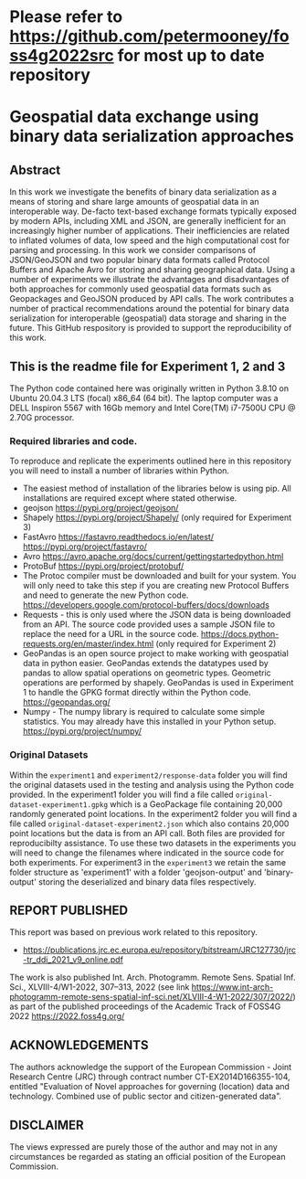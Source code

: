 # Please refer to https://github.com/petermooney/foss4g2022src for most up to date repository 
# Geospatial data exchange using binary data serialization approaches
## Abstract

In this work we investigate the benefits of binary data serialization as a means of storing and share large amounts of geospatial data in an interoperable way. De-facto text-based exchange formats typically exposed by modern APIs, including XML and JSON, are generally inefficient for an increasingly higher number of applications. Their inefficiencies are related to inflated volumes of data, low speed and the high computational cost for parsing and processing. In this work we consider comparisons of JSON/GeoJSON and two popular binary data formats called Protocol Buffers and Apache Avro for storing and sharing geographical data. Using a number of experiments we illustrate the advantages and disadvantages of both approaches for commonly used geospatial data formats such as Geopackages and GeoJSON produced by API calls. The work contributes a number of practical recommendations around the potential for binary data serialization for interoperable (geospatial) data storage and sharing in the future. This GitHub respository is provided to support the reproducibility of this work.

## This is the readme file for Experiment 1, 2 and 3
The Python code contained here was originally written in Python 3.8.10 on Ubuntu 20.04.3 LTS (focal) x86_64 (64 bit). The laptop computer was a DELL Inspiron 5567 with 16Gb memory and Intel Core(TM) i7-7500U CPU @ 2.70G processor.

### Required libraries and code.
To reproduce and replicate the experiments outlined here in this repository you will need to install a number of libraries within Python.

* The easiest method of installation of the libraries below is using pip. All installations are required except where stated otherwise.
* geojson https://pypi.org/project/geojson/
* Shapely https://pypi.org/project/Shapely/ (only required for Experiment 3)
* FastAvro https://fastavro.readthedocs.io/en/latest/ https://pypi.org/project/fastavro/
* Avro https://avro.apache.org/docs/current/gettingstartedpython.html
* ProtoBuf https://pypi.org/project/protobuf/
* The Protoc compiler must be downloaded and built for your system. You will only need to take this step if you are creating new Protocol Buffers and need to generate the new Python code. https://developers.google.com/protocol-buffers/docs/downloads
* Requests - this is only used where the JSON data is being downloaded from an API. The source code provided uses a sample JSON file to replace the need for a URL in the source code. https://docs.python-requests.org/en/master/index.html (only required for Experiment 2)
* GeoPandas is an open source project to make working with geospatial data in python easier. GeoPandas extends the datatypes used by pandas to allow spatial operations on geometric types. Geometric operations are performed by shapely. GeoPandas is used in Experiment 1 to handle the GPKG format directly within the Python code. https://geopandas.org/
* Numpy - The numpy library is required to calculate some simple statistics. You may already have this installed in your Python setup. https://pypi.org/project/numpy/

### Original Datasets
Within the `experiment1` and `experiment2/response-data` folder you will find the original datasets used in the testing and analysis using the Python code provided. In the experiment1 folder you will find a file called `original-dataset-experiment1.gpkg` which is a GeoPackage file containing 20,000 randomly generated point locations. In the experiment2 folder you will find a file called `original-dataset-experiment2.json` which also contains 20,000 point locations but the data is from an API call. Both files are provided for reproducibilty assistance. To use these two datasets in the experiments you will need to change the filenames where indicated in the source code for both experiments. For experiment3 in the `experiment3` we retain the same folder structure as 'experiment1' with a folder 'geojson-output' and 'binary-output' storing the deserialized and binary data files respectively.

## REPORT PUBLISHED
This report was based on previous work related to this repository.
* https://publications.jrc.ec.europa.eu/repository/bitstream/JRC127730/jrc-tr_ddi_2021_v9_online.pdf

The work is also published Int. Arch. Photogramm. Remote Sens. Spatial Inf. Sci., XLVIII-4/W1-2022, 307–313, 2022 (see link https://www.int-arch-photogramm-remote-sens-spatial-inf-sci.net/XLVIII-4-W1-2022/307/2022/) as part of the published proceedings of the Academic Track of FOSS4G 2022 https://2022.foss4g.org/


## ACKNOWLEDGEMENTS

The authors acknowledge the support of the European Commission - Joint Research Centre (JRC) through contract number CT-EX2014D166355-104, entitled "Evaluation of Novel approaches for governing (location) data and technology. Combined use of public sector and citizen-generated data".

## DISCLAIMER
The views expressed are purely those of the author and may not in any circumstances be regarded as stating an official position of the European Commission.
